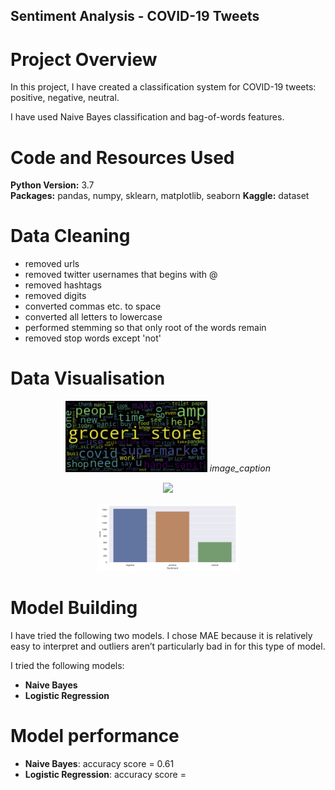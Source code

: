 ## Sentiment Analysis - COVID-19 Tweets

# Project Overview
In this project, I have created a classification system for COVID-19 tweets: positive, negative, neutral.

I have used Naive Bayes classification and bag-of-words features.

# Code and Resources Used 
**Python Version:** 3.7  
**Packages:** pandas, numpy, sklearn, matplotlib, seaborn
**Kaggle:** dataset

# Data Cleaning

* removed urls
* removed twitter usernames that begins with @
* removed hashtags
* removed digits
* converted commas etc. to space
* converted all letters to lowercase
* performed stemming so that only root of the words remain
* removed stop words except 'not'

# Data Visualisation

<p align="center">
  <img width="45%" src="https://github.com/RichaShama/Sentiment-Analysis/blob/main/Word_cloud_All.png" />
  <em>image_caption</em>
</p>
<p align="center">
  <img width="45%" src="hhttps://github.com/RichaShama/Sentiment-Analysis/blob/main/word_counts_training_set.png" />
</p>
<p align="center">
  <img width="45%" src="https://github.com/RichaShama/Sentiment-Analysis/blob/main/word_counts_test_set.png" />
</p>


# Model Building 

I have tried the following two models. I chose MAE because it is relatively easy to interpret and outliers aren’t particularly bad in for this type of model.   

I tried the following models:
*	**Naive Bayes**
*	**Logistic Regression** 

# Model performance
*	**Naive Bayes**: accuracy score = 0.61
*	**Logistic Regression**: accuracy score = 



